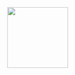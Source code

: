 <img align="center" height="140px" style="float: left" src="https://github-readme-stats-xcanwin.vercel.app/api/top-langs/?username=lee074&layout=compact&theme=algolia" />
